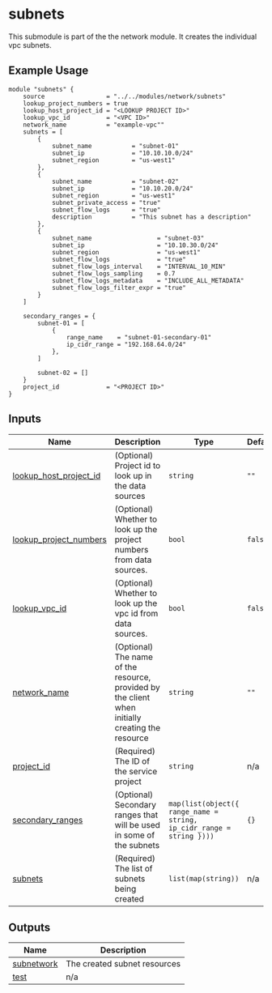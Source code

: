 <!-- BEGIN_TF_DOCS -->
# subnets

This submodule is part of the the network module. It creates the individual vpc subnets.

## Example Usage
```hcl
module "subnets" {
    source                 = "../../modules/network/subnets"
    lookup_project_numbers = true
    lookup_host_project_id = "<LOOKUP PROJECT ID>"
    lookup_vpc_id          = "<VPC ID>"
    network_name           = "example-vpc""
    subnets = [
        {
            subnet_name           = "subnet-01"
            subnet_ip             = "10.10.10.0/24"
            subnet_region         = "us-west1"
        },
        {
            subnet_name           = "subnet-02"
            subnet_ip             = "10.10.20.0/24"
            subnet_region         = "us-west1"
            subnet_private_access = "true"
            subnet_flow_logs      = "true"
            description           = "This subnet has a description"
        },
        {
            subnet_name                  = "subnet-03"
            subnet_ip                    = "10.10.30.0/24"
            subnet_region                = "us-west1"
            subnet_flow_logs             = "true"
            subnet_flow_logs_interval    = "INTERVAL_10_MIN"
            subnet_flow_logs_sampling    = 0.7
            subnet_flow_logs_metadata    = "INCLUDE_ALL_METADATA"
            subnet_flow_logs_filter_expr = "true"
        }
    ]

    secondary_ranges = {
        subnet-01 = [
            {
                range_name    = "subnet-01-secondary-01"
                ip_cidr_range = "192.168.64.0/24"
            },
        ]

        subnet-02 = []
    }
    project_id             = "<PROJECT ID>"
}
```

## Inputs

| Name | Description | Type | Default | Required |
|------|-------------|------|---------|:--------:|
| <a name="input_lookup_host_project_id"></a> [lookup\_host\_project\_id](#input\_lookup\_host\_project\_id) | (Optional) Project id to look up in the data sources | `string` | `""` | no |
| <a name="input_lookup_project_numbers"></a> [lookup\_project\_numbers](#input\_lookup\_project\_numbers) | (Optional) Whether to look up the project numbers from data sources. | `bool` | `false` | no |
| <a name="input_lookup_vpc_id"></a> [lookup\_vpc\_id](#input\_lookup\_vpc\_id) | (Optional) Whether to look up the vpc id from data sources. | `bool` | `false` | no |
| <a name="input_network_name"></a> [network\_name](#input\_network\_name) | (Optional) The name of the resource, provided by the client when initially creating the resource | `string` | `""` | no |
| <a name="input_project_id"></a> [project\_id](#input\_project\_id) | (Required) The ID of the service project | `string` | n/a | yes |
| <a name="input_secondary_ranges"></a> [secondary\_ranges](#input\_secondary\_ranges) | (Optional) Secondary ranges that will be used in some of the subnets | `map(list(object({ range_name = string, ip_cidr_range = string })))` | `{}` | no |
| <a name="input_subnets"></a> [subnets](#input\_subnets) | (Required) The list of subnets being created | `list(map(string))` | n/a | yes |

## Outputs

| Name | Description |
|------|-------------|
| <a name="output_subnetwork"></a> [subnetwork](#output\_subnetwork) | The created subnet resources |
| <a name="output_test"></a> [test](#output\_test) | n/a |
<!-- END_TF_DOCS -->